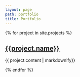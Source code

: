 ```yaml
---
layout: page
path: portfolio
title: Portfolio
---
```


{% for project in site.projects %}
<h2>
<a href="{{project.url}}">
{{project.name}}
</a>
</h2>
<p>{{ project.content | markdownify}}</p>
{% endfor %}
